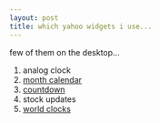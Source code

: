 ```yaml
---
layout: post
title: which yahoo widgets i use...
---
```


few of them on the desktop...

1. analog clock
2. [month calendar](http://widgets.yahoo.com/widgets/month-calendar)
3. [countdown](http://widgets.yahoo.com/widgets/countdown-tofrom)
4. stock updates
5. [world clocks](http://widgets.yahoo.com/widgets/world-clock-pro)
